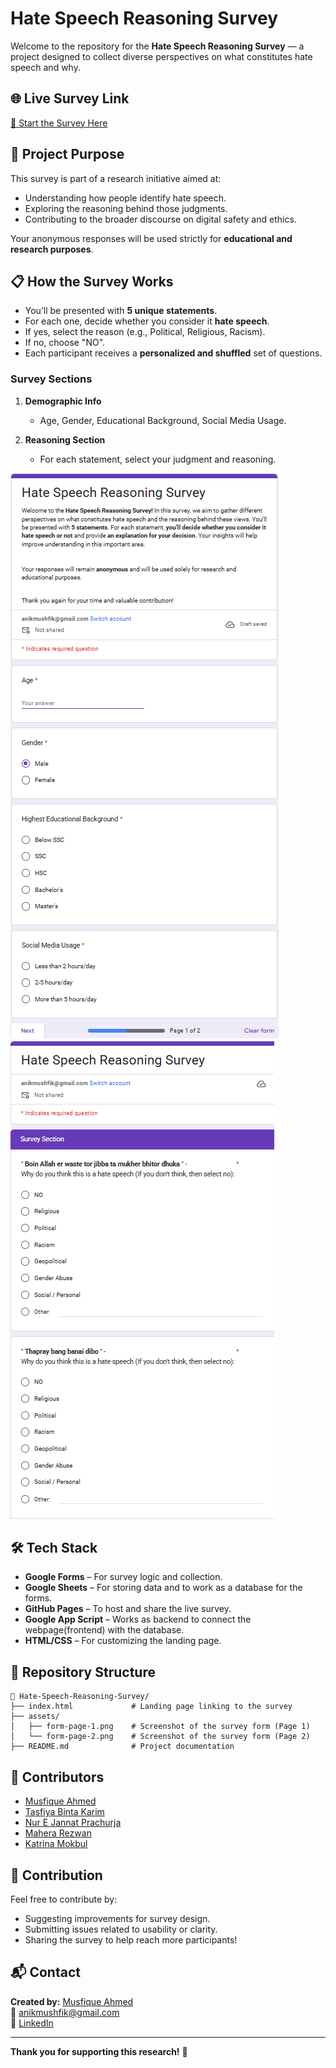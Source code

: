 # Hate Speech Reasoning Survey

Welcome to the repository for the **Hate Speech Reasoning Survey** — a project designed to collect diverse perspectives on what constitutes hate speech and why.

## 🌐 Live Survey Link
[🔗 Start the Survey Here](https://musfique-ahmed.github.io/Hate-Speech-Reasoning-Survey/)

## 🧠 Project Purpose

This survey is part of a research initiative aimed at:
- Understanding how people identify hate speech.
- Exploring the reasoning behind those judgments.
- Contributing to the broader discourse on digital safety and ethics.

Your anonymous responses will be used strictly for **educational and research purposes**.

## 📋 How the Survey Works

- You’ll be presented with **5 unique statements**.
- For each one, decide whether you consider it **hate speech**.
- If yes, select the reason (e.g., Political, Religious, Racism).
- If no, choose "NO".
- Each participant receives a **personalized and shuffled** set of questions.

### Survey Sections

1. **Demographic Info**  
   - Age, Gender, Educational Background, Social Media Usage.

2. **Reasoning Section**  
   - For each statement, select your judgment and reasoning.

![Form Section 1](https://raw.githubusercontent.com/Musfique-Ahmed/Hate-Speech-Reasoning-Survey/main/assets/form-page-1.png)
![Form Section 2](https://raw.githubusercontent.com/Musfique-Ahmed/Hate-Speech-Reasoning-Survey/main/assets/form-page-2.png)

## 🛠️ Tech Stack

- **Google Forms** – For survey logic and collection.
- **Google Sheets** – For storing data and to work as a database for the forms.
- **GitHub Pages** – To host and share the live survey.
- **Google App Script** – Works as backend to connect the webpage(frontend) with the database.
- **HTML/CSS** – For customizing the landing page.

## 🧾 Repository Structure

```
📁 Hate-Speech-Reasoning-Survey/
├── index.html             # Landing page linking to the survey
├── assets/
│   ├── form-page-1.png    # Screenshot of the survey form (Page 1)
│   └── form-page-2.png    # Screenshot of the survey form (Page 2)
├── README.md              # Project documentation
```

## 👥 Contributors

- [Musfique Ahmed](https://github.com/Musfique-Ahmed)
- [Tasfiya Binta Karim](https://github.com/TasfiyaBintaKarim)
- [Nur E Jannat Prachurja](https://github.com/neupra)
- [Mahera Rezwan](https://github.com/Mahera15)
- [Katrina Mokbul](https://github.com/Katrina-813)

## 🤝 Contribution

Feel free to contribute by:
- Suggesting improvements for survey design.
- Submitting issues related to usability or clarity.
- Sharing the survey to help reach more participants!

## 📬 Contact

**Created by:** [Musfique Ahmed](https://github.com/Musfique-Ahmed)  
📧 anikmushfik@gmail.com  
🔗 [LinkedIn](https://linkedin.com/in/musfique-ahmed-aa89a5293)

---

**Thank you for supporting this research!** 🙌
